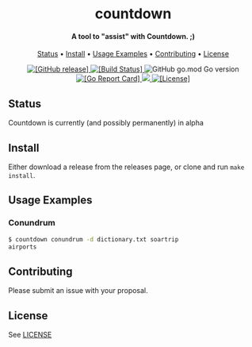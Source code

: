 <h1 align="center">
  countdown
</h1>

<h4 align="center">A tool to "assist" with Countdown. ;)</a></h4>

<p align="center">
  <a href="#status">Status</a> •
  <a href="#install">Install</a> •
  <a href="#usage-examples">Usage Examples</a> •
  <a href="#contributing">Contributing</a> •
  <a href="#license">License</a>
</p>

<p align="center">
  <a href="https://github.com/liampulles/countdown/releases">
    <img src="https://img.shields.io/github/release/liampulles/countdown.svg" alt="[GitHub release]">
  </a>
  <a href="https://travis-ci.com/liampulles/go-countdown">
    <img src="https://travis-ci.com/liampulles/go-countdown.svg?branch=master" alt="[Build Status]">
  </a>
    <img alt="GitHub go.mod Go version" src="https://img.shields.io/github/go-mod/go-version/liampulles/countdown">
  <a href="https://goreportcard.com/report/github.com/liampulles/countdown">
    <img src="https://goreportcard.com/badge/github.com/liampulles/countdown" alt="[Go Report Card]">
  </a>
  <a href="https://codecov.io/gh/liampulles/go-countdown">
    <img src="https://codecov.io/gh/liampulles/go-countdown/branch/master/graph/badge.svg" />
  </a>
  <a href="https://github.com/liampulles/countdown/blob/master/LICENSE.md">
    <img src="https://img.shields.io/github/license/liampulles/countdown.svg" alt="[License]">
  </a>
</p>

## Status

Countdown is currently (and possibly permanently) in alpha

## Install

Either download a release from the releases page, or clone and run `make install`.

## Usage Examples

### Conundrum

```bash
$ countdown conundrum -d dictionary.txt soartrip
airports
```

## Contributing

Please submit an issue with your proposal.

## License

See [LICENSE](LICENSE)
